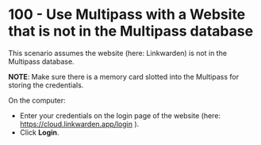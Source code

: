 # 100 - Use Multipass with a Website that is not in the Multipass database

This scenario assumes the website (here: Linkwarden) is not in the Multipass database.

**NOTE**: Make sure there is a memory card slotted into the Multipass for storing the credentials.

On the computer:

- Enter your credentials on the login page of the website (here: https://cloud.linkwarden.app/login ).
- Click **Login**.
